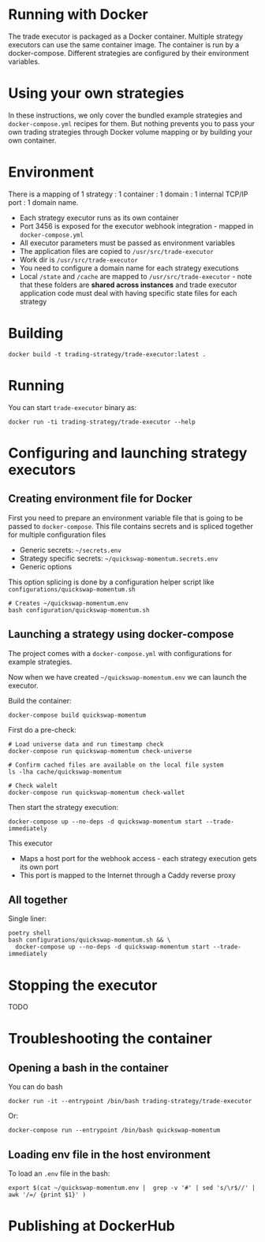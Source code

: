 # Running with Docker

The trade executor is packaged as a Docker container.
Multiple strategy executors can use the same container image. 
The container is run by a docker-compose.
Different strategies are configured by their environment variables.

# Using your own strategies

In these instructions, we only cover the bundled example strategies and `docker-compose.yml` recipes for them.
But nothing prevents you to pass your own trading strategies through Docker volume mapping or by building your own container.  

# Environment

There is a mapping of 1 strategy : 1 container : 1 domain : 1 internal TCP/IP port : 1 domain name. 

- Each strategy executor runs as its own container
- Port 3456 is exposed for the executor webhook integration - mapped in `docker-compose.yml`
- All executor parameters must be passed as environment variables
- The application files are copied to `/usr/src/trade-executor`
- Work dir is `/usr/src/trade-executor`
- You need to configure a domain name for each strategy executions
- Local `/state` and `/cache` are mapped to `/usr/src/trade-executor` - note that these folders are **shared across instances**
  and trade executor application code must deal with having specific state files for each strategy

# Building

```shell
docker build -t trading-strategy/trade-executor:latest . 
```

# Running

You can start `trade-executor` binary as:

```shell
docker run -ti trading-strategy/trade-executor --help
```

# Configuring and launching strategy executors

## Creating environment file for Docker

First you need to prepare an environment variable file that is going to be 
passed to `docker-compose`. This file contains secrets and
is spliced together for multiple configuration files

- Generic secrets: `~/secrets.env`
- Strategy specific secrets: `~/quickswap-momentum.secrets.env`
- Generic options

This option splicing is done by a configuration helper script like `configurations/quickswap-momentum.sh`

```shell
# Creates ~/quickswap-momentum.env
bash configuration/quickswap-momentum.sh 
```

## Launching a strategy using docker-compose

The project comes with a `docker-compose.yml` with configurations for example strategies.

Now when we have created `~/quickswap-momentum.env` we can launch the executor.

Build the container:

```shell
docker-compose build quickswap-momentum
```

First do a pre-check:

```shell
# Load universe data and run timestamp check
docker-compose run quickswap-momentum check-universe

# Confirm cached files are available on the local file system 
ls -lha cache/quickswap-momentum

# Check walelt
docker-compose run quickswap-momentum check-wallet
```

Then start the strategy execution:

```shell
docker-compose up --no-deps -d quickswap-momentum start --trade-immediately
```

This executor 

- Maps a host port for the webhook access - each strategy execution gets its own port
- This port is mapped to the Internet through a Caddy reverse proxy

## All together

Single liner:

```shell
poetry shell
bash configurations/quickswap-momentum.sh && \
  docker-compose up --no-deps -d quickswap-momentum start --trade-immediately 
```

# Stopping the executor

TODO

# Troubleshooting the container

## Opening a bash in the container

You can do bash

```shell
docker run -it --entrypoint /bin/bash trading-strategy/trade-executor 
```

Or:

```shell
docker-compose run --entrypoint /bin/bash quickswap-momentum 
```

## Loading env file in the host environment

To load an `.env` file in the bash:


```shell
export $(cat ~/quickswap-momentum.env |  grep -v '#' | sed 's/\r$//' | awk '/=/ {print $1}' )
```

# Publishing at DockerHub

